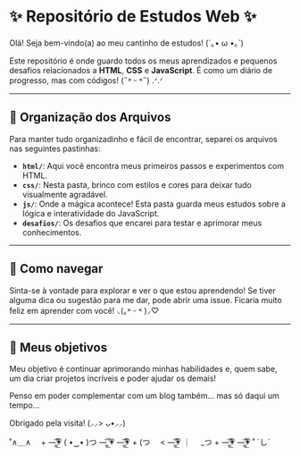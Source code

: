 # ✨ Repositório de Estudos Web ✨

Olá! Seja bem-vindo(a) ao meu cantinho de estudos! (´｡• ω •｡`)

Este repositório é onde guardo todos os meus aprendizados e pequenos desafios relacionados a **HTML**, **CSS** e **JavaScript**. É como um diário de progresso, mas com códigos! (˶˃ ᵕ ˂˶) .ᐟ.ᐟ

---

## 📂 Organização dos Arquivos

Para manter tudo organizadinho e fácil de encontrar, separei os arquivos nas seguintes pastinhas:

* **`html/`**: Aqui você encontra meus primeiros passos e experimentos com HTML.
* **`css/`**: Nesta pasta, brinco com estilos e cores para deixar tudo visualmente agradável.
* **`js/`**: Onde a mágica acontece! Esta pasta guarda meus estudos sobre a lógica e interatividade do JavaScript.
* **`desafios/`**: Os desafios que encarei para testar e aprimorar meus conhecimentos.

---

## 💖 Como navegar

Sinta-se à vontade para explorar e ver o que estou aprendendo! Se tiver alguma dica ou sugestão para me dar, pode abrir uma issue. Ficaria muito feliz em aprender com você! ⸜(｡˃ ᵕ ˂ )⸝♡

---

## 🌸 Meus objetivos

Meu objetivo é continuar aprimorando minhas habilidades e, quem sabe, um dia criar projetos incríveis e poder ajudar os demais!

Penso em poder complementar com um blog também... mas só daqui um tempo...

Obrigado pela visita! (⸝⸝> ᴗ•⸝⸝)


˚∧＿∧  　+        —̳͟͞͞💗
(  •‿• )つ  —̳͟͞͞ 💗         —̳͟͞͞💗 +
(つ　 <                —̳͟͞͞💗
｜　 _つ      +  —̳͟͞͞💗         —̳͟͞͞💗 ˚
`し´